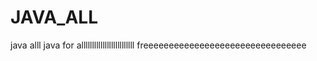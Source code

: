 # JAVA_ALL
java alll
 java for alllllllllllllllllllllllll         freeeeeeeeeeeeeeeeeeeeeeeeeeeeeeee
